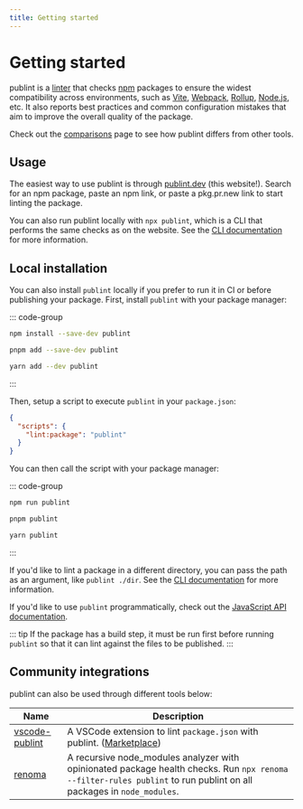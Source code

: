 ```yaml
---
title: Getting started
---
```


# Getting started

publint is a [linter](<https://en.wikipedia.org/wiki/Lint_(software)>) that checks [npm](https://npmjs.com) packages to ensure the widest compatibility across environments, such as [Vite](https://vite.dev), [Webpack](https://webpack.js.org), [Rollup](https://rollupjs.org), [Node.js](https://nodejs.org), etc. It also reports best practices and common configuration mistakes that aim to improve the overall quality of the package.

Check out the [comparisons](./comparisons.md) page to see how publint differs from other tools.

## Usage

The easiest way to use publint is through [publint.dev](https://publint.dev) (this website!). Search for an npm package, paste an npm link, or paste a pkg.pr.new link to start linting the package.

You can also run publint locally with `npx publint`, which is a CLI that performs the same checks as on the website. See the [CLI documentation](./cli.md) for more information.

## Local installation

You can also install `publint` locally if you prefer to run it in CI or before publishing your package. First, install `publint` with your package manager:

::: code-group

```bash [npm]
npm install --save-dev publint
```

```bash [pnpm]
pnpm add --save-dev publint
```

```bash [yarn]
yarn add --dev publint
```

:::

Then, setup a script to execute `publint` in your `package.json`:

```json title="package.json"
{
  "scripts": {
    "lint:package": "publint"
  }
}
```

You can then call the script with your package manager:

::: code-group

```bash [npm]
npm run publint
```

```bash [pnpm]
pnpm publint
```

```bash [yarn]
yarn publint
```

:::

If you'd like to lint a package in a different directory, you can pass the path as an argument, like `publint ./dir`. See the [CLI documentation](./cli.md) for more information.

If you'd like to use `publint` programmatically, check out the [JavaScript API documentation](./javascript-api.md).

::: tip
If the package has a build step, it must be run first before running `publint` so that it can lint against the files to be published.
:::

## Community integrations

publint can also be used through different tools below:

| Name                                                           | Description                                                                                                                                                         |
| -------------------------------------------------------------- | ------------------------------------------------------------------------------------------------------------------------------------------------------------------- |
| [vscode-publint](https://github.com/kravetsone/vscode-publint) | A VSCode extension to lint `package.json` with publint. ([Marketplace](https://marketplace.visualstudio.com/items?itemName=kravets.vscode-publint))                 |
| [renoma](https://github.com/bluwy/renoma)                      | A recursive node_modules analyzer with opinionated package health checks. Run `npx renoma --filter-rules publint` to run publint on all packages in `node_modules`. |
